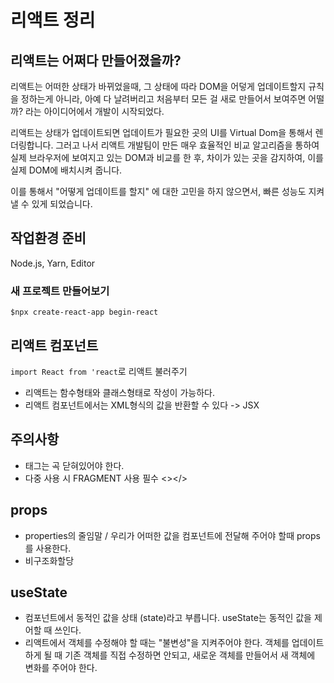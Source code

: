 # 리액트 정리

## 리액트는 어쩌다 만들어졌을까?

리액트는 어떠한 상태가 바뀌었을때, 그 상태에 따라 DOM을 어덯게 업데이트할지 규칙을 정하는게 아니라, 아예 다 날려버리고 처음부터 모든 걸 새로 만들어서 보여주면 어떨까? 라는 아이디어에서 개발이 시작되었다.

리액트는 상태가 업데이트되면 업데이트가 필요한 곳의 UI를 Virtual Dom을 통해서 렌더링합니다. 그러고 나서 리액트 개발팀이 만든 매우 효율적인 비교 알고리즘을 통하여 실제 브라우저에 보여지고 있는 DOM과 비교를 한 후, 차이가 있는 곳을 감지하여, 이를 실제 DOM에 배치시켜 줍니다.

이를 통해서 "어떻게 업데이트를 할지" 에 대한 고민을 하지 않으면서, 빠른 성능도 지켜낼 수 있게 되었습니다.

## 작업환경 준비

Node.js, Yarn, Editor

### 새 프로젝트 만들어보기

<code>\$npx create-react-app begin-react</code>

## 리액트 컴포넌트

<code>import React from 'react</code>로 리액트 불러주기

- 리액트는 함수형태와 클래스형태로 작성이 가능하다.
- 리액트 컴포넌트에서는 XML형식의 값을 반환할 수 있다 -> JSX

## 주의사항

- 태그는 곡 닫혀있어야 한다.
- 다중 사용 시 FRAGMENT 사용 필수 <></>

## props

- properties의 줄임말 / 우리가 어떠한 값을 컴포넌트에 전달해 주어야 할때 props를 사용한다.
- 비구조화할당

## useState

- 컴포넌트에서 동적인 값을 상태 (state)라고 부릅니다. useState는 동적인 값을 제어할 때 쓰인다.
- 리액트에서 객체를 수정해야 할 때는 "불변성"을 지켜주어야 한다. 객체를 업데이트하게 될 때 기존 객체를 직접 수정하면 안되고, 새로운 객체를 만들어서 새 객체에 변화를 주어야 한다.
